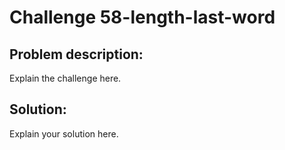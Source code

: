 # Challenge 58-length-last-word
## Problem description:
Explain the challenge here.
## Solution:
Explain your solution here.
